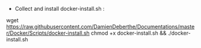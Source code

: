 * Collect and install docker-install.sh :

wget https://raw.githubusercontent.com/DamienDeberthe/Documentations/master/Docker/Scripts/docker-install.sh
chmod +x docker-install.sh && ./docker-install.sh
